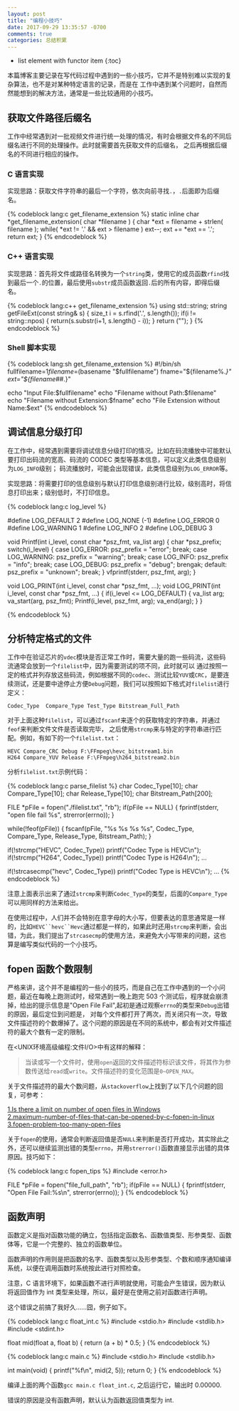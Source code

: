 ```yaml
---
layout: post
title: "编程小技巧"
date: 2017-09-29 13:35:57 -0700
comments: true
categories: 总结积累
---
```


* list element with functor item
{:toc}

本篇博客主要记录在写代码过程中遇到的一些小技巧，它并不是特别难以实现的复杂算法，也不是对某种特定语言的记录，而是在
工作中遇到某个问题时，自然而然能想到的解决方法，通常是一些比较通用的小技巧。  

<!--more-->

## 获取文件路径后缀名

工作中经常遇到对一批视频文件进行统一处理的情况，有时会根据文件名的不同后缀名进行不同的处理操作。此时就需要首先获取文件的后缀名，
之后再根据后缀名的不同进行相应的操作。  

### C 语言实现

实现思路：获取文件字符串的最后一个字符，依次向前寻找`.`，`.`后面即为后缀名。

{% codeblock lang:c get_filename_extension %}
static inline char *get_filename_extension( char *filename )
{
    char *ext = filename + strlen( filename );
    while( *ext != '.' && ext > filename )
        ext--;
    ext += *ext == '.';
    return ext;
}
{% endcodeblock %}

### C++ 语言实现

实现思路：首先将文件或路径名转换为一个`string`类，使用它的成员函数`rfind`找到最后一个`.`的位置，最后使用`substr`成员函数返回`.`后的所有内容，即得后缀名。

{% codeblock lang:c++ get_filename_extension %}
using std::string;
string getFileExt(const string& s)
{
    size_t i = s.rfind('.', s.length());
    if(i != string::npos)
    {
        return(s.substr(i+1, s.length() - i));
    }
    return ("");
}
{% endcodeblock %}

### Shell 脚本实现

{% codeblock lang:sh get_filename_extension %}
#!/bin/sh
fullfilename=$1
filename=$(basename "$fullfilename")
fname="${filename%.*}"
ext="${filename##*.}"

echo "Input File:$fullfilename"
echo "Filename without Path:$filename"
echo "Filename without Extension:$fname"
echo "File Extension without Name:$ext"
{% endcodeblock %}

## 调试信息分级打印

在工作中，经常遇到需要将调试信息分级打印的情况。比如在码流播放中可能默认要打印出码流的宽高、码流的 CODEC 类型等基本信息，可以定义此类信息级别为`LOG_INFO`级别；
码流播放时，可能会出现错误，此类信息级别为`LOG_ERROR`等。  

实现思路：将需要打印的信息级别与默认打印信息级别进行比较，级别高时，将信息打印出来；级别低时，不打印信息。

{% codeblock lang:c log_level %}

#define LOG_DEFAULT 2
#define LOG_NONE    (-1)
#define LOG_ERROR   0
#define LOG_WARNING 1
#define LOG_INFO    2
#define LOG_DEBUG   3

void Printf(int i_level, const char *psz_fmt, va_list arg)
{
   char *psz_prefix;
   switch(i_level) 
   {
        case LOG_ERROR:
            psz_prefix = "error";
            break;
        case LOG_WARNING:
            psz_prefix = "warning";
            break;
        case LOG_INFO:
            psz_prefix = "info";
            break;
        case LOG_DEBUG:
            psz_prefix = "debug";
            brengak;
        default:
            psz_prefix = "unknown";
            break;
   }
   vfprintf(stderr, psz_fmt, arg);
}

void LOG_PRINT(int i_level, const char *psz_fmt, ...); 
void LOG_PRINT(int i_level, const char *psz_fmt, ...)
{
    if(i_level <= LOG_DEFAULT)
    {
        va_list arg;
        va_start(arg, psz_fmt);
        Printf(i_level, psz_fmt, arg);
        va_end(arg);
    }
}

{% endcodeblock %}

## 分析特定格式的文件

工作中在验证芯片的`vdec`模块是否正常工作时，需要大量的跑一些码流，这些码流通常会放到一个`filelist`中，因为需要测试的项不同，此时就可以
通过按照一定的格式并列存放这些码流，例如根据不同的`codec`、测试比较`YUV`或`CRC`，是要连续测试，还是要中途停止方便`Debug`问题，我们可以按照如下格式对`filelist`进行定义：  

```
Codec_Type  Compare_Type Test_Type Bitstream_Full_Path
```

对于上面这种`filelist`，可以通过`fscanf`来逐个的获取特定的字符串，并通过`feof`来判断文件文件是否读取完毕， 之后使用`strcmp`来与特定的字符串进行匹配。例如，有如下的一个`filelist.txt`：  

```
HEVC Compare_CRC Debug F:\FFmpeg\hevc_bitstream1.bin
H264 Compare_YUV Release F:\FFmpeg\h264_bitstream2.bin
```

分析`filelist.txt`示例代码：

{% codeblock lang:c parse_filelist %}
char Codec_Type[10];
char Compare_Type[10];
char Release_Type[10];
char Bitstream_Path[200];

FILE *pFile = fopen("./filelist.txt", "rb");
if(pFile == NULL)
{
    fprintf(stderr, "open file fail %s", strerror(errno));
}

while(!feof(pFile))
{
    fscanf(pFile, "%s %s %s %s", Codec_Type, Compare_Type, Release_Type, Bitstream_Path);
}

if(!strcmp("HEVC", Codec_Type)) printf("Codec Type is HEVC\n");
if(!strcmp("H264", Codec_Type)) printf("Codec Type is H264\n");
...

if(!strcasecmp("hevc", Codec_Type)) printf("Codec Type is HEVC\n");
...
{% endcodeblock %}

注意上面表示出来了通过`strcmp`来判断`Codec_Type`的类型，后面的`Compare_Type`可以用同样的方法来给出。

在使用过程中，人们并不会特别在意字母的大小写，但要表达的意思通常是一样的，比如`HEVC``hevc``Hevc`通过都是一样的，如果此时还用`strcmp`来判断，会出错，为此，我们提出了`strcasecmp`的使用方法，来避免大小写带来的问题，这也算是编写类似代码的一个小技巧。  

## fopen 函数个数限制

严格来讲，这个并不是编程的一些小的技巧，而是自己在工作中遇到的一个小问题，最近在每晚上跑测试时，经常遇到一晚上跑完 503 个测试后，程序就会崩溃掉，给出的提示信息是"Open File Fail",起初是通过观察`errno`的类型来`Debug`出错的原因，最后定位到问题是，
对每个文件都打开了两次，而关闭只有一次，导致文件描述符的个数爆掉了。这个问题的原因是在不同的系统中，都会有对文件描述符的最大个数有一定的限制。

在<UNIX环境高级编程:文件I/O>中有这样的解释：  

> 当读或写一个文件时，使用`open`返回的文件描述符标识该文件，将其作为参数传送给`read`或`write`。文件描述符的变化范围是`0~OPEN_MAX`。

关于文件描述符的最大个数问题，从`stackoverflow`上找到了以下几个问题的回复，可参考：

[1.Is there a limit on number of open files in Windows](https://stackoverflow.com/questions/870173/is-there-a-limit-on-number-of-open-files-in-windows)  
[2.maximum-number-of-files-that-can-be-opened-by-c-fopen-in-linux](https://stackoverflow.com/questions/17931583/maximum-number-of-files-that-can-be-opened-by-c-fopen-in-linux)  
[3.fopen-problem-too-many-open-files](https://stackoverflow.com/questions/3184345/fopen-problem-too-many-open-files)  

关于`fopen`的使用，通常会判断返回值是否`NULL`来判断是否打开成功，其实除此之外，还可以继续监测出错的类型`errno`，并用`strerror()`函数直接显示出错的具体原因。技巧如下：  

{% codeblock lang:c fopen_tips %}
#include <error.h>

FILE *pFile = fopen("file_full_path", "rb");
if(pFile == NULL)
{
    fprintf(stderr, "Open File Fail:%s\n", strerror(errno));
}
{% endcodeblock %}

## 函数声明

函数定义是指对函数功能的确立，包括指定函数名、函数值类型、形参类型、函数体等，它是一个完整的、独立的函数单位。  

函数声明的作用则是把函数的名字、函数类型以及形参类型、个数和顺序通知编译系统，以便在调用函数时系统按此进行对照检查。

注意，C 语言环境下，如果函数不进行声明就使用，可能会产生错误，因为默认将返回值作为 int 类型来处理，所以，最好是在使用之前对函数进行声明。  

这个错误之前搞了我好久……囧，例子如下。

{% codeblock lang:c float_int.c %}
#include <stdio.h>
#include <stdlib.h>
#include <stdint.h>

float mid(float a, float b)
{
    return (a + b) * 0.5;
}
{% endcodeblock %}

{% codeblock lang:c main.c %}
#include <stdio.h>
#include <stdlib.h>

int main(void)
{
    printf("%f\n", mid(2, 5));
    return 0;
}
{% endcodeblock %}

编译上面的两个函数`gcc main.c float_int.c`, 之后运行它，输出时 0.00000.

错误的原因是没有函数声明，默认认为函数返回值类型为 int.

